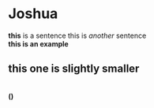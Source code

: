 # Joshua
**this** is a sentence
this is _another_ sentence <br>
<strong> this is an example
## this one is slightly smaller 
<br>
  (<script src="/scripts/embed.js" data-vizorurl="https://360.vizor.io/embed/joshua/wk3kk-copy" ></script>)

